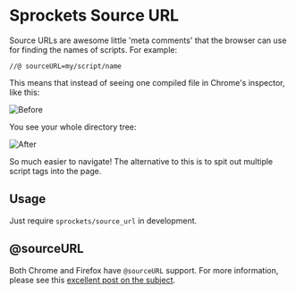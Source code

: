 # Sprockets Source URL

Source URLs are awesome little 'meta comments' that the browser can use for finding the names of scripts. For example:

    //@ sourceURL=my/script/name

This means that instead of seeing one compiled file in Chrome's inspector, like this:

![Before](http://img.svbtle.com/maccman-24080139362178-raw.png)

You see your whole directory tree:

![After](http://img.svbtle.com/maccman-24080139476460-raw.png)

So much easier to navigate! The alternative to this is to spit out multiple script tags into the page.

## Usage

Just require `sprockets/source_url` in development.

## @sourceURL

Both Chrome and Firefox have `@sourceURL` support. For more information, please see this [excellent post on the subject](http://pmuellr.blogspot.com/2009/06/debugger-friendly.html).